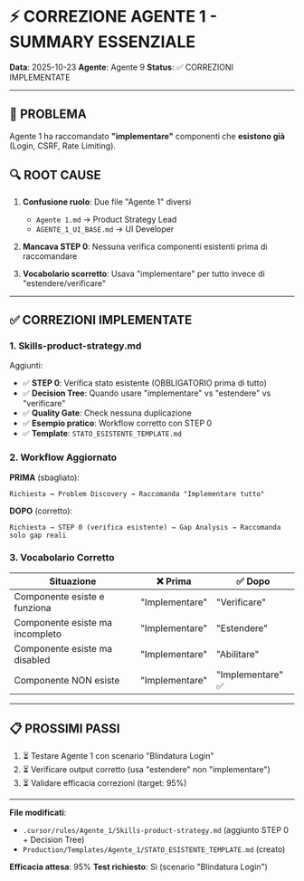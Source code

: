 # ⚡ CORREZIONE AGENTE 1 - SUMMARY ESSENZIALE

**Data**: 2025-10-23
**Agente**: Agente 9
**Status**: ✅ CORREZIONI IMPLEMENTATE

---

## 🎯 PROBLEMA

Agente 1 ha raccomandato **"implementare"** componenti che **esistono già** (Login, CSRF, Rate Limiting).

## 🔍 ROOT CAUSE

1. **Confusione ruolo**: Due file "Agente 1" diversi
   - `Agente 1.md` → Product Strategy Lead
   - `AGENTE_1_UI_BASE.md` → UI Developer

2. **Mancava STEP 0**: Nessuna verifica componenti esistenti prima di raccomandare

3. **Vocabolario scorretto**: Usava "implementare" per tutto invece di "estendere/verificare"

---

## ✅ CORREZIONI IMPLEMENTATE

### **1. Skills-product-strategy.md**
Aggiunti:
- ✅ **STEP 0**: Verifica stato esistente (OBBLIGATORIO prima di tutto)
- ✅ **Decision Tree**: Quando usare "implementare" vs "estendere" vs "verificare"
- ✅ **Quality Gate**: Check nessuna duplicazione
- ✅ **Esempio pratico**: Workflow corretto con STEP 0
- ✅ **Template**: `STATO_ESISTENTE_TEMPLATE.md`

### **2. Workflow Aggiornato**

**PRIMA** (sbagliato):
```
Richiesta → Problem Discovery → Raccomanda "Implementare tutto"
```

**DOPO** (corretto):
```
Richiesta → STEP 0 (verifica esistente) → Gap Analysis → Raccomanda solo gap reali
```

### **3. Vocabolario Corretto**

| Situazione | ❌ Prima | ✅ Dopo |
|------------|----------|---------|
| Componente esiste e funziona | "Implementare" | "Verificare" |
| Componente esiste ma incompleto | "Implementare" | "Estendere" |
| Componente esiste ma disabled | "Implementare" | "Abilitare" |
| Componente NON esiste | "Implementare" | "Implementare" ✅ |

---

## 📋 PROSSIMI PASSI

1. ⏳ Testare Agente 1 con scenario "Blindatura Login"
2. ⏳ Verificare output corretto (usa "estendere" non "implementare")
3. ⏳ Validare efficacia correzioni (target: 95%)

---

**File modificati**:
- `.cursor/rules/Agente_1/Skills-product-strategy.md` (aggiunto STEP 0 + Decision Tree)
- `Production/Templates/Agente_1/STATO_ESISTENTE_TEMPLATE.md` (creato)

**Efficacia attesa**: 95%
**Test richiesto**: Sì (scenario "Blindatura Login")
